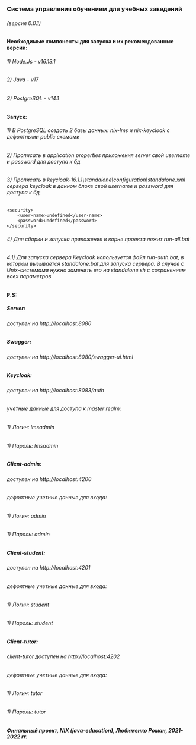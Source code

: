 ### Система управления обучением для учебных заведений

###### (версия 0.0.1)

#### Необходимые компоненты для запуска и их рекомендованные версии:

###### 1) Node.Js - v16.13.1

###### 2) Java - v17

###### 3) PostgreSQL - v14.1

#### Запуск:

###### 1) В PostgreSQL создать 2 базы данных: nix-lms и nix-keycloak с дефолтными public схемами

###### 2) Прописать в application.properties приложения server свой username и password для доступа к бд

###### 3) Прописать в keycloak-16.1.1\standalone\configuration\standalone.xml сервера keycloak в данном блоке свой username и password для доступа к бд

    <security>
        <user-name>undefined</user-name>
        <password>undefined</password>
    </security>

###### 4) Для сборки и запуска приложения в корне проекта лежит run-all.bat

###### 4.1) Для запуска сервера Keycloak используется файл run-auth.bat, в котором вызывается standalone.bat для запуска сервера. В случае с Unix-системами нужно заменить его на standalone.sh с сохранением всех параметров

#### P.S:

##### Server:

###### доступен на http://localhost:8080

##### Swagger:

###### доступен на http://localhost:8080/swagger-ui.html

##### Keycloak:

###### доступен на http://localhost:8083/auth

###### учетные данные для доступа к master realm:

###### 1) Логин: lmsadmin

###### 1) Пароль: lmsadmin

##### Client-admin:

###### доступен на http://localhost:4200

###### дефолтные учетные данные для входа:

###### 1) Логин: admin

###### 1) Пароль: admin

##### Client-student:

###### доступен на http://localhost:4201

###### дефолтные учетные данные для входа:

###### 1) Логин: student

###### 1) Пароль: student

##### Client-tutor:

###### client-tutor доступен на http://localhost:4202

###### дефолтные учетные данные для входа:

###### 1) Логин: tutor

###### 1) Пароль: tutor

<h5>Финальный проект, NIX (java-education), Любименко Роман, 2021-2022 гг.<h5>
